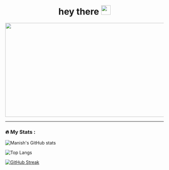 
<h1 align="center">
  hey there
  <img src="https://media.giphy.com/media/hvRJCLFzcasrR4ia7z/giphy.gif" width="30px"/>
</h1>


<div align="center">
  <img src="https://media.giphy.com/media/fwbZnTftCXVocKzfxR/giphy.gif" width="600" height="300"/>
</div>


---

### :fire: My Stats :

![Manish's GitHub stats](https://github-readme-stats.vercel.app/api?username=manish-xyz&theme=radical&show_icons=true)

![Top Langs](https://github-readme-stats.vercel.app/api/top-langs/?username=manish-xyz&theme=tokyonight)

[![GitHub Streak](https://github-readme-streak-stats.herokuapp.com/?user=manish-xyz)](https://git.io/streak-stats)
